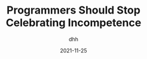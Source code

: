 ---
author: dhh
date: 2021-11-25
permalink: false
tags:
  - career
  - meta
target_url: https://world.hey.com/dhh/programmers-should-stop-celebrating-incompetence-de1a4725
title: Programmers Should Stop Celebrating Incompetence
---
